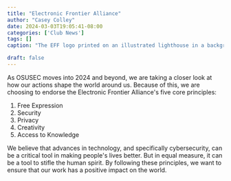```yaml
---
title: "Electronic Frontier Alliance"
author: "Casey Colley"
date: 2024-03-03T19:05:41-08:00
categories: ['Club News']
tags: []
caption: "The EFF logo printed on an illustrated lighthouse in a background of blue."

draft: false
---
```


As OSUSEC moves into 2024 and beyond, we are taking a closer look at how our actions shape the world around us. Because of this, we are choosing to endorse the Electronic Frontier Alliance's five core principles:

1. Free Expression
2. Security
3. Privacy
4. Creativity
5. Access to Knowledge

We believe that advances in technology, and specifically cybersecurity, can be a critical tool in making people's lives better. But in equal measure, it can be a tool to stifle the human spirit. By following these principles, we want to ensure that our work has a positive impact on the world.

